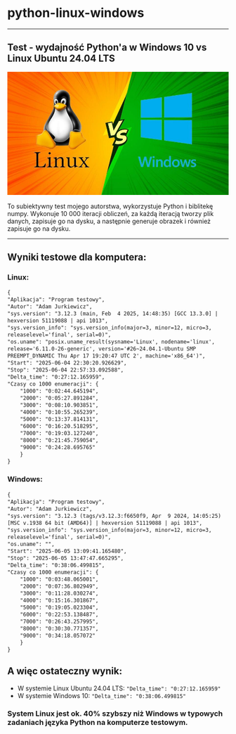 # python-linux-windows
---

## Test - wydajność Python'a w Windows 10 vs Linux Ubuntu 24.04 LTS

![logo](linux-vs-windows.jpg)

To subiektywny test mojego autorstwa, wykorzystuje Python i biblitekę numpy. Wykonuje 10 000 iteracji obliczeń, za każdą iteracją tworzy plik danych, zapisuje go na dysku, a następnie generuje obrazek i również zapisuje go na dysku.

---

## Wyniki testowe dla komputera:


### Linux:

```
{
"Aplikacja": "Program testowy",
"Autor": "Adam Jurkiewicz",
"sys.version": "3.12.3 (main, Feb  4 2025, 14:48:35) [GCC 13.3.0] | hexversion 51119088 | api 1013",
"sys.version_info": "sys.version_info(major=3, minor=12, micro=3, releaselevel='final', serial=0)",
"os.uname": "posix.uname_result(sysname='Linux', nodename='linux', release='6.11.0-26-generic', version='#26~24.04.1-Ubuntu SMP PREEMPT_DYNAMIC Thu Apr 17 19:20:47 UTC 2', machine='x86_64')",
"Start": "2025-06-04 22:30:20.926629",
"Stop": "2025-06-04 22:57:33.092588",
"Delta_time": "0:27:12.165959",
"Czasy co 1000 enumeracji": {
	"1000": "0:02:44.645194",
	"2000": "0:05:27.891284",
	"3000": "0:08:10.903851",
	"4000": "0:10:55.265239",
	"5000": "0:13:37.814131",
	"6000": "0:16:20.518295",
	"7000": "0:19:03.127240",
	"8000": "0:21:45.759054",
	"9000": "0:24:28.695765"
	}
}
```

### Windows:

```
{
"Aplikacja": "Program testowy",
"Autor": "Adam Jurkiewicz",
"sys.version": "3.12.3 (tags/v3.12.3:f6650f9, Apr  9 2024, 14:05:25) [MSC v.1938 64 bit (AMD64)] | hexversion 51119088 | api 1013", "sys.version_info": "sys.version_info(major=3, minor=12, micro=3, releaselevel='final', serial=0)",
"os.uname": "",
"Start": "2025-06-05 13:09:41.165480",
"Stop": "2025-06-05 13:47:47.665295",
"Delta_time": "0:38:06.499815",
"Czasy co 1000 enumeracji": {
	"1000": "0:03:48.065001",
	"2000": "0:07:36.802949",
	"3000": "0:11:28.030274",
	"4000": "0:15:16.301867",
	"5000": "0:19:05.023304",
	"6000": "0:22:53.138487",
	"7000": "0:26:43.257995",
	"8000": "0:30:30.771357",
	"9000": "0:34:18.057072"
	}
}
```

## A więc ostateczny wynik:

- W systemie Linux Ubuntu 24.04 LTS: `"Delta_time": "0:27:12.165959"`
- W systemie Windows 10: `"Delta_time": "0:38:06.499815"`

### System Linux jest ok. 40% szybszy niż Windows w typowych zadaniach języka Python na komputerze testowym.
